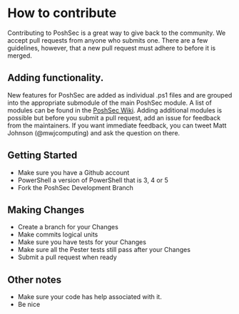 # How to contribute

Contributing to PoshSec is a great way to give back to the community. We accept pull requests from anyone who submits one. There are a few guidelines, however, that a new pull request must adhere to before it is merged.

## Adding functionality.

New features for PoshSec are added as individual .ps1 files and are grouped into the appropriate submodule of the main PoshSec module. A list of modules can be found in the [PoshSec Wiki](https://github.com/PoshSec/PoshSec/wiki). Adding additional modules is possible but before you submit a pull request, add an issue for feedback from the maintainers. If you want immediate feedback, you can tweet Matt Johnson (@mwjcomputing) and ask the question on there.

## Getting Started

* Make sure you have a Github account
* PowerShell a version of PowerShell that is 3, 4 or 5
* Fork the PoshSec Development Branch

## Making Changes

* Create a branch for your Changes
* Make commits logical units
* Make sure you have tests for your Changes
* Make sure all the Pester tests still pass after your Changes
* Submit a pull request when ready

## Other notes

* Make sure your code has help associated with it.
* Be nice
